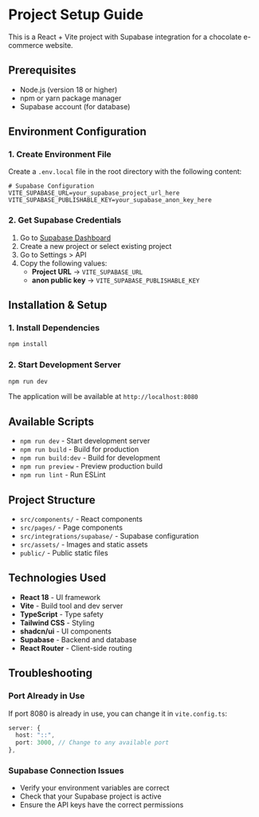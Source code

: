 # Project Setup Guide

This is a React + Vite project with Supabase integration for a chocolate e-commerce website.

## Prerequisites

- Node.js (version 18 or higher)
- npm or yarn package manager
- Supabase account (for database)

## Environment Configuration

### 1. Create Environment File

Create a `.env.local` file in the root directory with the following content:

```env
# Supabase Configuration
VITE_SUPABASE_URL=your_supabase_project_url_here
VITE_SUPABASE_PUBLISHABLE_KEY=your_supabase_anon_key_here
```

### 2. Get Supabase Credentials

1. Go to [Supabase Dashboard](https://supabase.com/dashboard)
2. Create a new project or select existing project
3. Go to Settings > API
4. Copy the following values:
   - **Project URL** → `VITE_SUPABASE_URL`
   - **anon public key** → `VITE_SUPABASE_PUBLISHABLE_KEY`

## Installation & Setup

### 1. Install Dependencies

```bash
npm install
```

### 2. Start Development Server

```bash
npm run dev
```

The application will be available at `http://localhost:8080`

## Available Scripts

- `npm run dev` - Start development server
- `npm run build` - Build for production
- `npm run build:dev` - Build for development
- `npm run preview` - Preview production build
- `npm run lint` - Run ESLint

## Project Structure

- `src/components/` - React components
- `src/pages/` - Page components
- `src/integrations/supabase/` - Supabase configuration
- `src/assets/` - Images and static assets
- `public/` - Public static files

## Technologies Used

- **React 18** - UI framework
- **Vite** - Build tool and dev server
- **TypeScript** - Type safety
- **Tailwind CSS** - Styling
- **shadcn/ui** - UI components
- **Supabase** - Backend and database
- **React Router** - Client-side routing

## Troubleshooting

### Port Already in Use
If port 8080 is already in use, you can change it in `vite.config.ts`:

```typescript
server: {
  host: "::",
  port: 3000, // Change to any available port
},
```

### Supabase Connection Issues
- Verify your environment variables are correct
- Check that your Supabase project is active
- Ensure the API keys have the correct permissions

